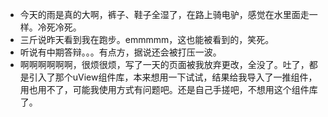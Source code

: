 + 今天的雨是真的大啊，裤子、鞋子全湿了，在路上骑电驴，感觉在水里面走一样。冷死冷死。
+ 三斤说昨天看到我在跑步。emmmmm，这也能被看到的，笑死。
+ 听说有中期答辩。。。有点方，据说还会被打压一波。
+ 啊啊啊啊啊啊，很烦很烦，写了一天的页面被我放弃更改，全没了。吐了，都是引入了那个uView组件库，本来想用一下试试，结果给我导入了一推组件，用也用不了，可能我使用方式有问题吧。还是自己手搓吧，不想用这个组件库了。